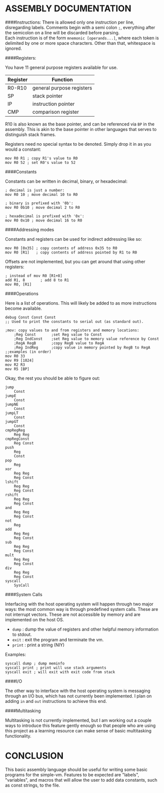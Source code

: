 ASSEMBLY DOCUMENTATION
======================

####Instructions:
There is allowed only one instruction per line, disregarding labels. Comments
begin with a semi colon `;`, everything after the semicolon on a line will be
discarded before parsing.  
Each instruction is of the form `mnemonic [operands...]`, where each token is
delimited by one or more space characters. Other than that, whitespace is
ignored.

####Registers:

You have 11 general purpose registers available for use.  

| Register   | Function                   |
| -----------| -------------------------- |
| R0-R10     | general purpose registers  |
| SP         | stack pointer              |
| IP         | instruction pointer        |
| CMP        | comparison register        |

R10 is also known as the base pointer, and can be referenced via `BP` in the
assembly. This is akin to the base pointer in other languages that serves to
distinguish stack frames.

Registers need no special syntax to be denoted. Simply drop it in as you would
a constant:

    mov R0 R1 ; copy R1's value to R0
    mov R0 52 ; set R0's value to 52

####Constants

Constants can be written in decimal, binary, or hexadecimal:

    ; decimal is just a number:
    mov R0 10 ; move decimal 10 to R0

    ; binary is prefixed with '0b':
    mov R0 0b10 ; move decimal 2 to R0

    ; hexadecimal is prefixed with '0x':
    mov R0 0x10 ; move decimal 16 to R0

####Addressing modes

Constants and registers can be used for indirect addressing like so:

    mov R0 [0x35] ; copy contents of address 0x35 to R0
    mov R0 [R1]   ; copy contents of address pointed by R1 to R0

Offsets are not implemented, but you can get around that using other registers:

    ; instead of mov R0 [R1+8]
    add R1, 8       ; add 8 to R1
    mov R0, [R1] 

####Operations

Here is a list of operations. This will likely be added to as more instructions
become available.

    debug Const Const Const
    ;; Used to print the constants to serial out (as standard out).

    ;mov: copy values to and from registers and memory locations:
        ;Reg Const       ;set Reg value to Const
        ;Reg IndConst    ;set Reg value to memory value reference by Const
        ;RegA RegB       ;copy RegB value to RegA
        ;Reg IndReg      ;copy value in memory pointed by RegB to RegA
    ;;examples (in order)
    mov R0 33
    mov R9 [1024]
    mov R2 R3
    mov R5 [BP]

Okay, the rest you should be able to figure out:

    jump 
        Const 
    jumpE 
        Const 
    jumpNE 
        Const 
    jumpLT 
        Const 
    jumpGT 
        Const 
    cmpRegReg 
        Reg Reg 
    cmpRegConst 
        Reg Const 
    push 
        Reg 
        Const 
    pop 
        Reg 
    xor 
        Reg Reg 
        Reg Const 
    lshift 
        Reg Reg 
        Reg Const 
    rshift 
        Reg Reg 
        Reg Const 
    and 
        Reg Reg 
        Reg Const 
    not 
        Reg 
    add 
        Reg Reg 
        Reg Const 
    sub 
        Reg Reg 
        Reg Const 
    mult 
        Reg Reg 
        Reg Const 
    div 
        Reg Reg 
        Reg Const 
    syscall 
        SysCall 


####System Calls

Interfacing with the host operating system will happen through two major ways:
the most common way is through predefined system calls. These are not interrupt
vectors. These are not accessible by memory and are implemented on the host OS. 

- `dump` : dump the value of registers and other helpful memory information to stdout.
- `exit` : exit the program and terminate the vm.
- `print` : print a string (NIY)


Examples:

    syscall dump ; dump meminfo
    syscall print ; print will use stack arguments
    syscall exit ; will exit with exit code from stack


####I/O

The other way to interface with the host operating system is messaging through
an I/O bus, which has not currently been implemented. I plan on adding `in` and
`out` instructions to achieve this end.

####Multitasking

Multitasking is not currently implemented, but I am working out a couple ways
to introduce this feature gently enough so that people who are using this
project as a learning resource can make sense of basic multitasking
functionality.

CONCLUSION
==========

This basic assembly language should be useful for writing some basic programs
for the simple-vm. Features to be expected are "labels", "variables", and
macros that will allow the user to add data constants, such as const strings,
to the file.
